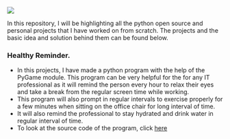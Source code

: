 ![](https://media.geeksforgeeks.org/wp-content/uploads/20201123152927/PythonProjects11.png)

In this repository, I will be highlighting all the python open source and personal projects that I have worked on from scratch. The projects and the basic idea and solution behind them can be found below.

### Healthy Reminder.
* In this projects, I have made a python program with the help of the PyGame module. This program can be very helpful for the for any IT professional as it will remind the person every hour to relax their eyes and take a break from the regular screen time while working.
* This program will also prompt in regular intervals to exercise properly for a few minutes when sitting on the office chair for long interval of time.
* It will also remind the professional to stay hydrated and drink water in regular interval of time.
* To look at the source code of the program, click [here](https://github.com/AmandeepSinghDhalla/Python-Learning/blob/Big-Exercises/healthreminder.py)
